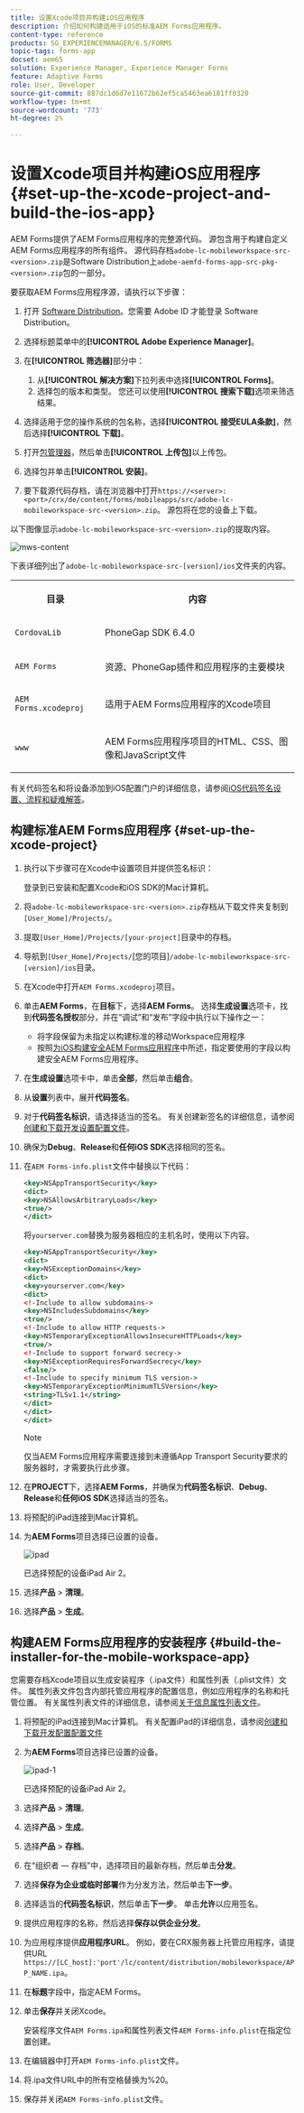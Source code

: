 ```yaml
---
title: 设置Xcode项目并构建iOS应用程序
description: 介绍如何构建适用于iOS的标准AEM Forms应用程序。
content-type: reference
products: SG_EXPERIENCEMANAGER/6.5/FORMS
topic-tags: forms-app
docset: aem65
solution: Experience Manager, Experience Manager Forms
feature: Adaptive Forms
role: User, Developer
source-git-commit: 887dc1d6d7e11672b62ef5ca5463ea6181ff0320
workflow-type: tm+mt
source-wordcount: '773'
ht-degree: 2%

---
```


# 设置Xcode项目并构建iOS应用程序{#set-up-the-xcode-project-and-build-the-ios-app}

AEM Forms提供了AEM Forms应用程序的完整源代码。 源包含用于构建自定义AEM Forms应用程序的所有组件。 源代码存档`adobe-lc-mobileworkspace-src-<version>.zip`是Software Distribution上`adobe-aemfd-forms-app-src-pkg-<version>.zip`包的一部分。

要获取AEM Forms应用程序源，请执行以下步骤：

1. 打开 [Software Distribution](https://experience.adobe.com/downloads)。您需要 Adobe ID 才能登录 Software Distribution。
1. 选择标题菜单中的&#x200B;**[!UICONTROL Adobe Experience Manager]**。
1. 在&#x200B;**[!UICONTROL 筛选器]**&#x200B;部分中：
   1. 从&#x200B;**[!UICONTROL 解决方案]**&#x200B;下拉列表中选择&#x200B;**[!UICONTROL Forms]**。
   2. 选择包的版本和类型。 您还可以使用&#x200B;**[!UICONTROL 搜索下载]**&#x200B;选项来筛选结果。
1. 选择适用于您的操作系统的包名称，选择&#x200B;**[!UICONTROL 接受EULA条款]**，然后选择&#x200B;**[!UICONTROL 下载]**。
1. 打开[包管理器](https://experienceleague.adobe.com/docs/experience-manager-65-2025/administering/contentmanagement/package-manager.html)，然后单击&#x200B;**[!UICONTROL 上传包]**&#x200B;以上传包。
1. 选择包并单击&#x200B;**[!UICONTROL 安装]**。

1. 要下载源代码存档，请在浏览器中打开`https://<server>:<port>/crx/de/content/forms/mobileapps/src/adobe-lc-mobileworkspace-src-<version>.zip`。
源包将在您的设备上下载。

以下图像显示`adobe-lc-mobileworkspace-src-<version>.zip`的提取内容。

![mws-content](assets/mws-content.png)

下表详细列出了`adobe-lc-mobileworkspace-src-[version]/ios`文件夹的内容。

<table>
 <tbody>
  <tr>
   <th><p>目录</p> </th>
   <th><p>内容</p> </th>
  </tr>
  <tr>
   <td><p><code>CordovaLib</code></p> </td>
   <td><p>PhoneGap SDK 6.4.0</p> </td>
  </tr>
  <tr>
   <td><p><code>AEM Forms</code></p> </td>
   <td><p>资源、PhoneGap插件和应用程序的主要模块</p> </td>
  </tr>
  <tr>
   <td><p><code>AEM Forms.xcodeproj</code></p> </td>
   <td><p>适用于AEM Forms应用程序的Xcode项目</p> </td>
  </tr>
  <tr>
   <td><p><code>www</code></p> </td>
   <td><p>AEM Forms应用程序项目的HTML、CSS、图像和JavaScript文件</p> </td>
  </tr>
 </tbody>
</table>

有关代码签名和将设备添加到iOS配置门户的详细信息，请参阅[iOS代码签名设置、流程和疑难解答](https://developer.apple.com/library/ios/documentation/IDEs/Conceptual/AppDistributionGuide/MaintainingCertificates/MaintainingCertificates.html)。

## 构建标准AEM Forms应用程序 {#set-up-the-xcode-project}

1. 执行以下步骤可在Xcode中设置项目并提供签名标识：

   登录到已安装和配置Xcode和iOS SDK的Mac计算机。

1. 将`adobe-lc-mobileworkspace-src-<version>.zip`存档从下载文件夹复制到`[User_Home]/Projects/`。
1. 提取`[User_Home]/Projects/[your-project]`目录中的存档。
1. 导航到` [User_Home]/Projects/ `[您的项目]`/adobe-lc-mobileworkspace-src-[version]/ios`目录。
1. 在Xcode中打开`AEM Forms.xcodeproj`项目。
1. 单击&#x200B;**AEM Forms**，在&#x200B;**目标**&#x200B;下，选择&#x200B;**AEM Forms**。 选择&#x200B;**生成设置**&#x200B;选项卡，找到&#x200B;**代码签名授权**&#x200B;部分，并在“调试”和“发布”字段中执行以下操作之一：

   * 将字段保留为未指定以构建标准的移动Workspace应用程序
   * 按照[为iOS构建安全AEM Forms应用程序](/help/forms/using/building-secure-mobile-workspace-app.md)中所述，指定要使用的字段以构建安全AEM Forms应用程序。

1. 在&#x200B;**生成设置**&#x200B;选项卡中，单击&#x200B;**全部**，然后单击&#x200B;**组合**。
1. 从&#x200B;**设置**&#x200B;列表中，展开&#x200B;**代码签名**。
1. 对于&#x200B;**代码签名标识**，请选择适当的签名。 有关创建新签名的详细信息，请参阅[创建和下载开发设置配置文件](https://developer.apple.com/library/ios/documentation/IDEs/Conceptual/AppStoreDistributionTutorial/CreatingYourTeamProvisioningProfile/CreatingYourTeamProvisioningProfile.html)。
1. 确保为&#x200B;**Debug**、**Release**&#x200B;和&#x200B;**任何iOS SDK**&#x200B;选择相同的签名。
1. 在`AEM Forms-info.plist`文件中替换以下代码：

   ```xml
   <key>NSAppTransportSecurity</key>
   <dict>
   <key>NSAllowsArbitraryLoads</key>
   <true/>
   </dict>
   ```

   将`yourserver.com`替换为服务器相应的主机名时，使用以下内容。

   ```xml
   <key>NSAppTransportSecurity</key>
   <dict>
   <key>NSExceptionDomains</key>
   <dict>
   <key>yourserver.com</key>
   <dict>
   <!-Include to allow subdomains->
   <key>NSIncludesSubdomains</key>
   <true/>
   <!-Include to allow HTTP requests->
   <key>NSTemporaryExceptionAllowsInsecureHTTPLoads</key>
   <true/>
   <!-Include to support forward secrecy->
   <key>NSExceptionRequiresForwardSecrecy</key>
   <false/>
   <!-Include to specify minimum TLS version->
   <key>NSTemporaryExceptionMinimumTLSVersion</key>
   <string>TLSv1.1</string>
   </dict>
   </dict>
   </dict>
   ```

   >[!NOTE]
   >
   >仅当AEM Forms应用程序需要连接到未遵循App Transport Security要求的服务器时，才需要执行此步骤。

1. 在&#x200B;**PROJECT**&#x200B;下，选择&#x200B;**AEM Forms**，并确保为&#x200B;**代码签名标识**、**Debug**、**Release**&#x200B;和&#x200B;**任何iOS SDK**&#x200B;选择适当的签名。
1. 将预配的iPad连接到Mac计算机。
1. 为&#x200B;**AEM Forms**&#x200B;项目选择已设置的设备。

   ![ipad](assets/ipad.png)

   已选择预配的设备iPad Air 2。

1. 选择&#x200B;**产品** > **清理**。
1. 选择&#x200B;**产品** > **生成**。

## 构建AEM Forms应用程序的安装程序 {#build-the-installer-for-the-mobile-workspace-app}

您需要存档Xcode项目以生成安装程序（.ipa文件）和属性列表（.plist文件）文件。 属性列表文件包含内部托管应用程序的配置信息，例如应用程序的名称和托管位置。 有关属性列表文件的详细信息，请参阅[关于信息属性列表文件](https://developer.apple.com/library/ios/#documentation/general/Reference/InfoPlistKeyReference/Articles/AboutInformationPropertyListFiles.html)。

1. 将预配的iPad连接到Mac计算机。 有关配置iPad的详细信息，请参阅[创建和下载开发配置配置文件](https://developer.apple.com/library/ios/documentation/IDEs/Conceptual/AppStoreDistributionTutorial/CreatingYourTeamProvisioningProfile/CreatingYourTeamProvisioningProfile.html)
1. 为&#x200B;**AEM Forms**&#x200B;项目选择已设置的设备。

   ![ipad-1](assets/ipad-1.png)

   已选择预配的设备iPad Air 2。

1. 选择&#x200B;**产品** > **清理**。
1. 选择&#x200B;**产品** > **生成**。
1. 选择&#x200B;**产品** > **存档**。
1. 在“组织者 — 存档”中，选择项目的最新存档，然后单击&#x200B;**分发**。
1. 选择&#x200B;**保存为企业或临时部署**&#x200B;作为分发方法，然后单击&#x200B;**下一步**。
1. 选择适当的&#x200B;**代码签名标识**，然后单击&#x200B;**下一步**。 单击&#x200B;**允许**&#x200B;以应用签名。
1. 提供应用程序的名称，然后选择&#x200B;**保存以供企业分发**。
1. 为应用程序提供&#x200B;**应用程序URL**。 例如，要在CRX服务器上托管应用程序，请提供URL `https://[LC_host]:'port'/lc/content/distribution/mobileworkspace/APP_NAME.ipa`。
1. 在&#x200B;**标题**&#x200B;字段中，指定AEM Forms。
1. 单击&#x200B;**保存**&#x200B;并关闭Xcode。

   安装程序文件`AEM Forms.ipa`和属性列表文件`AEM Forms-info.plist`在指定位置创建。

1. 在编辑器中打开`AEM Forms-info.plist`文件。
1. 将.ipa文件URL中的所有空格替换为%20。
1. 保存并关闭`AEM Forms-info.plist`文件。
